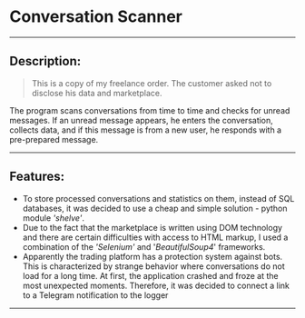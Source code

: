 # Conversation Scanner

---
## Description:
>This is a copy of my freelance order. The customer asked not to disclose his data and marketplace.
> 
The program scans conversations from time to time and checks for unread messages. If an unread message appears, he enters the conversation, collects data, and if this message is from a new user, he responds with a pre-prepared message.

---
## Features:
- To store processed conversations and statistics on them, instead of SQL databases, it was decided to use a cheap and simple solution - python module _'shelve'_.
- Due to the fact that the marketplace is written using DOM technology and there are certain difficulties with access to HTML markup, I used a combination of the _'Selenium'_ and '_BeautifulSoup4_' frameworks.
- Apparently the trading platform has a protection system against bots. This is characterized by strange behavior where conversations do not load for a long time. At first, the application crashed and froze at the most unexpected moments. Therefore, it was decided to connect a link to a Telegram notification to the logger

---

